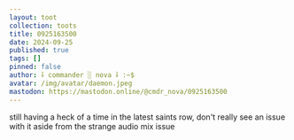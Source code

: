```yaml
---
layout: toot
collection: toots
title: 0925163500
date: 2024-09-25
published: true
tags: []
pinned: false
author: ⸸ commander ░ nova ⸸ :~$
avatar: /img/avatar/daemon.jpeg
mastodon: https://mastodon.online/@cmdr_nova/0925163500
---
```


still having a heck of a time in the latest saints row, don't really see an issue with it aside from the strange audio mix issue
